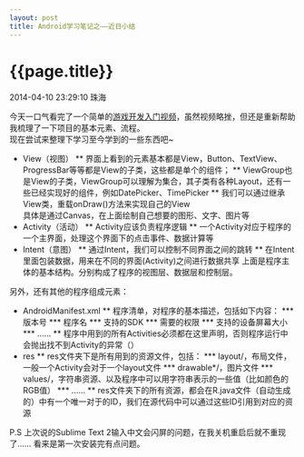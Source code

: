 ```yaml
---
layout: post
title: Android学习笔记之——近日小结
---
```


# {{page.title}}

<p class="meta">2014-04-10 23:29:10 珠海</p>

今天一口气看完了一个简单的[游戏开发入门视频](http://www.howzhi.com/course/7022/?ref=cbc "数独游戏开发")，虽然视频略挫，但还是重新帮助我梳理了一下项目的基本元素、流程。  
现在尝试来整理下学习至今学到的一些东西吧~  
* View（视图）
** 界面上看到的元素基本都是View，Button、TextView、ProgressBar等等都是View的子类，这些都是单个的组件；
** ViewGroup也是View的子类，ViewGroup可以理解为集合，其子类有各种Layout，还有一些已经实现好的组件，例如DatePicker、TimePicker
** 我们可以通过继承View类，重载onDraw()方法来实现自己的View  
具体是通过Canvas，在上面绘制自己想要的图形、文字、图片等
* Activity（活动）
** Activity应该负责程序逻辑
** 一个Activity对应于程序的一个主界面，处理这个界面下的点击事件、数据计算等
* Intent（意图）
** 通过Intent，我们可以控制不同界面之间的跳转
** 在Intent里面包装数据，用来在不同的界面(Activity)之间进行数据共享
上面是程序主体的基本结构。分别构成了程序的视图层、数据层和控制层。


另外，还有其他的程序组成元素：
* AndroidManifest.xml
** 程序清单，对程序的基本描述，包括如下内容：
*** 版本号
*** 程序名
*** 支持的SDK
*** 需要的权限
*** 支持的设备屏幕大小
*** ……
** 程序中用到的所有Activities必须都在这里声明，否则程序运行中会抛出找不到Activity的异常（）
* res
** res文件夹下是所有用到的资源文件，包括：
*** layout/，布局文件，一般一个Activity会对于一个layout文件
*** drawable*/，图片文件
*** values/，字符串资源、以及程序中可以用字符串表示的一些值（比如颜色的RGB值）
*** ……
** res文件夹下的所有资源，都会在R.java文件（自动生成的）中有一个唯一对于的ID，我们在源代码中可以通过这些ID引用到对应的资源




P.S  上次说的Sublime Text 2输入中文会闪屏的问题，在我关机重启后就不重现了…… 看来是第一次安装完有点问题。